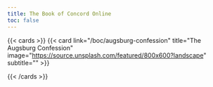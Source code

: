 ```yaml
---
title: The Book of Concord Online
toc: false
---
```



{{< cards >}}
  {{< card link="/boc/augsburg-confession" title="The Augsburg Confession" image="https://source.unsplash.com/featured/800x600?landscape" subtitle="" >}}

  
{{< /cards >}}